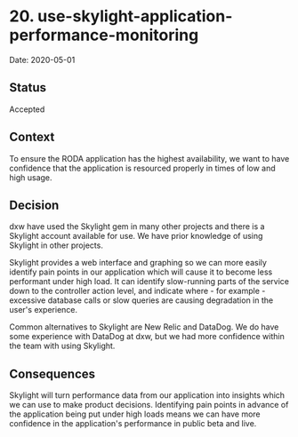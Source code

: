 # 20. use-skylight-application-performance-monitoring

Date: 2020-05-01

## Status

Accepted

## Context

To ensure the RODA application has the highest availability, we want 
to have confidence that the application is resourced properly in times of 
low and high usage.

## Decision

dxw have used the Skylight gem in many other projects and there is a Skylight
account available for use. We have prior knowledge of using Skylight in
other projects.

Skylight provides a web interface and graphing so we can more easily identify
pain points in our application which will cause it to become less performant
under high load. It can identify slow-running parts of the service down to the
controller action level, and indicate where - for example - excessive database
calls or slow queries are causing degradation in the user's experience.

Common alternatives to Skylight are New Relic and DataDog. We do have some
experience with DataDog at dxw, but we had more confidence within the team with
using Skylight.

## Consequences

Skylight will turn performance data from our application into insights which we
can use to make product decisions. Identifying pain points in advance of the
application being put under high loads means we can have more confidence
in the application's performance in public beta and live.
